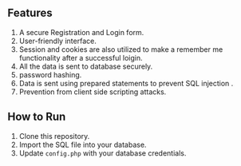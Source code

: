 ## Features
1. A secure Registration and Login form.
2. User-friendly interface.
3. Session and cookies are also utilized to make a remember me functionality after a successful loigin.
4. All the data is sent to database securely.
5. password hashing.
6. Data is sent using prepared statements to prevent SQL injection .
7. Prevention from client side scripting attacks.
## How to Run  
1. Clone this repository.  
2. Import the SQL file into your database.  
3. Update `config.php` with your database credentials.  
